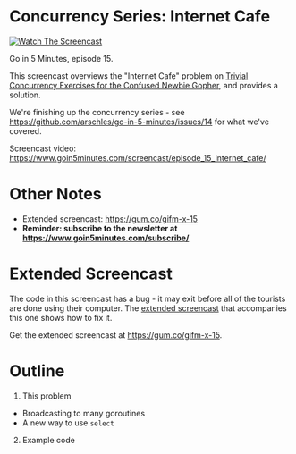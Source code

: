 # Concurrency Series: Internet Cafe

[![Watch The Screencast](https://www.goin5minutes.com/img/watch-screencast.svg)](https://www.goin5minutes.com/screencast/episode_15_internet_cafe/)

Go in 5 Minutes, episode 15.

This screencast overviews the "Internet Cafe" problem on [Trivial Concurrency Exercises for the Confused Newbie Gopher](http://whipperstacker.com/2015/10/05/3-trivial-concurrency-exercises-for-the-confused-newbie-gopher/), and provides a solution.

We're finishing up the concurrency series - see https://github.com/arschles/go-in-5-minutes/issues/14 for what we've covered.

Screencast video:
https://www.goin5minutes.com/screencast/episode_15_internet_cafe/

# Other Notes

- Extended screencast: https://gum.co/gifm-x-15
- __Reminder: subscribe to the newsletter at https://www.goin5minutes.com/subscribe/__

# Extended Screencast

The code in this screencast has a bug - it may exit before all of the tourists are done using their computer. The [extended screencast](https://gum.co/gifm-x-15) that accompanies this one shows how to fix it.

Get the extended screencast at https://gum.co/gifm-x-15.

# Outline

1. This problem
  - Broadcasting to many goroutines
  - A new way to use `select`
2. Example code
